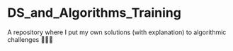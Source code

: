 # DS_and_Algorithms_Training
A repository where I put my own solutions (with explanation) to algorithmic challenges 👩‍💻💪
